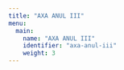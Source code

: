 ```yaml
---
title: "AXA ANUL III"
menu:
  main:
    name: "AXA ANUL III"
    identifier: "axa-anul-iii"
    weight: 3
---
```

